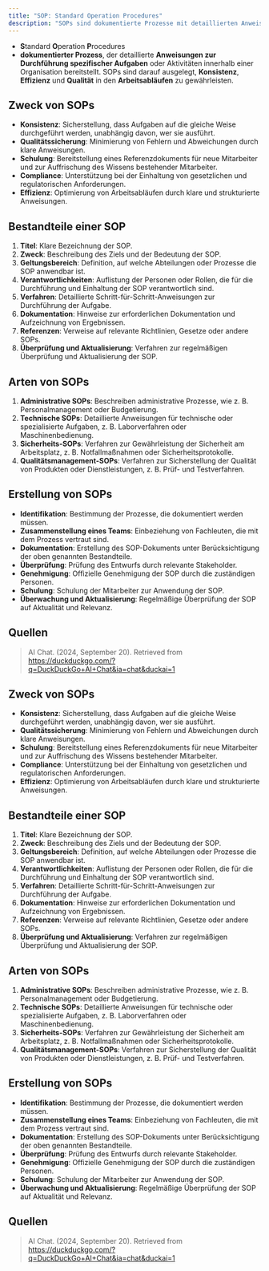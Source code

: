 ```yaml
---
title: "SOP: Standard Operation Procedures"
description: "SOPs sind dokumentierte Prozesse mit detaillierten Anweisungen zur Durchführung von Aufgaben. Sie gewährleisten Konsistenz, Qualität und Effizienz in Arbeitsabläufen, unterstützen Compliance und Schulung."
---
```


- **S**tandard **O**peration **P**rocedures 
- **dokumentierter Prozess**, der detaillierte **Anweisungen zur Durchführung spezifischer Aufgaben** oder Aktivitäten innerhalb einer Organisation bereitstellt. SOPs sind darauf ausgelegt, **Konsistenz**, **Effizienz** und **Qualität** in den **Arbeitsabläufen** zu gewährleisten.

## Zweck von SOPs
- **Konsistenz**: Sicherstellung, dass Aufgaben auf die gleiche Weise durchgeführt werden, unabhängig davon, wer sie ausführt.
- **Qualitätssicherung**: Minimierung von Fehlern und Abweichungen durch klare Anweisungen.
- **Schulung**: Bereitstellung eines Referenzdokuments für neue Mitarbeiter und zur Auffrischung des Wissens bestehender Mitarbeiter.
- **Compliance**: Unterstützung bei der Einhaltung von gesetzlichen und regulatorischen Anforderungen.
- **Effizienz**: Optimierung von Arbeitsabläufen durch klare und strukturierte Anweisungen.

## Bestandteile einer SOP
1. **Titel**: Klare Bezeichnung der SOP.
2. **Zweck**: Beschreibung des Ziels und der Bedeutung der SOP.
3. **Geltungsbereich**: Definition, auf welche Abteilungen oder Prozesse die SOP anwendbar ist.
4. **Verantwortlichkeiten**: Auflistung der Personen oder Rollen, die für die Durchführung und Einhaltung der SOP verantwortlich sind.
5. **Verfahren**: Detaillierte Schritt-für-Schritt-Anweisungen zur Durchführung der Aufgabe.
6. **Dokumentation**: Hinweise zur erforderlichen Dokumentation und Aufzeichnung von Ergebnissen.
7. **Referenzen**: Verweise auf relevante Richtlinien, Gesetze oder andere SOPs.
8. **Überprüfung und Aktualisierung**: Verfahren zur regelmäßigen Überprüfung und Aktualisierung der SOP.

## Arten von SOPs
1. **Administrative SOPs**: Beschreiben administrative Prozesse, wie z. B. Personalmanagement oder Budgetierung.
2. **Technische SOPs**: Detaillierte Anweisungen für technische oder spezialisierte Aufgaben, z. B. Laborverfahren oder Maschinenbedienung.
3. **Sicherheits-SOPs**: Verfahren zur Gewährleistung der Sicherheit am Arbeitsplatz, z. B. Notfallmaßnahmen oder Sicherheitsprotokolle.
4. **Qualitätsmanagement-SOPs**: Verfahren zur Sicherstellung der Qualität von Produkten oder Dienstleistungen, z. B. Prüf- und Testverfahren.

## Erstellung von SOPs
- **Identifikation**: Bestimmung der Prozesse, die dokumentiert werden müssen.
- **Zusammenstellung eines Teams**: Einbeziehung von Fachleuten, die mit dem Prozess vertraut sind.
- **Dokumentation**: Erstellung des SOP-Dokuments unter Berücksichtigung der oben genannten Bestandteile.
- **Überprüfung**: Prüfung des Entwurfs durch relevante Stakeholder.
- **Genehmigung**: Offizielle Genehmigung der SOP durch die zuständigen Personen.
- **Schulung**: Schulung der Mitarbeiter zur Anwendung der SOP.
- **Überwachung und Aktualisierung**: Regelmäßige Überprüfung der SOP auf Aktualität und Relevanz.

## Quellen
> AI Chat. (2024, September 20). Retrieved from https://duckduckgo.com/?q=DuckDuckGo+AI+Chat&ia=chat&duckai=1

## Zweck von SOPs
- **Konsistenz**: Sicherstellung, dass Aufgaben auf die gleiche Weise durchgeführt werden, unabhängig davon, wer sie ausführt.
- **Qualitätssicherung**: Minimierung von Fehlern und Abweichungen durch klare Anweisungen.
- **Schulung**: Bereitstellung eines Referenzdokuments für neue Mitarbeiter und zur Auffrischung des Wissens bestehender Mitarbeiter.
- **Compliance**: Unterstützung bei der Einhaltung von gesetzlichen und regulatorischen Anforderungen.
- **Effizienz**: Optimierung von Arbeitsabläufen durch klare und strukturierte Anweisungen.

## Bestandteile einer SOP
1. **Titel**: Klare Bezeichnung der SOP.
2. **Zweck**: Beschreibung des Ziels und der Bedeutung der SOP.
3. **Geltungsbereich**: Definition, auf welche Abteilungen oder Prozesse die SOP anwendbar ist.
4. **Verantwortlichkeiten**: Auflistung der Personen oder Rollen, die für die Durchführung und Einhaltung der SOP verantwortlich sind.
5. **Verfahren**: Detaillierte Schritt-für-Schritt-Anweisungen zur Durchführung der Aufgabe.
6. **Dokumentation**: Hinweise zur erforderlichen Dokumentation und Aufzeichnung von Ergebnissen.
7. **Referenzen**: Verweise auf relevante Richtlinien, Gesetze oder andere SOPs.
8. **Überprüfung und Aktualisierung**: Verfahren zur regelmäßigen Überprüfung und Aktualisierung der SOP.

## Arten von SOPs
1. **Administrative SOPs**: Beschreiben administrative Prozesse, wie z. B. Personalmanagement oder Budgetierung.
2. **Technische SOPs**: Detaillierte Anweisungen für technische oder spezialisierte Aufgaben, z. B. Laborverfahren oder Maschinenbedienung.
3. **Sicherheits-SOPs**: Verfahren zur Gewährleistung der Sicherheit am Arbeitsplatz, z. B. Notfallmaßnahmen oder Sicherheitsprotokolle.
4. **Qualitätsmanagement-SOPs**: Verfahren zur Sicherstellung der Qualität von Produkten oder Dienstleistungen, z. B. Prüf- und Testverfahren.

## Erstellung von SOPs
- **Identifikation**: Bestimmung der Prozesse, die dokumentiert werden müssen.
- **Zusammenstellung eines Teams**: Einbeziehung von Fachleuten, die mit dem Prozess vertraut sind.
- **Dokumentation**: Erstellung des SOP-Dokuments unter Berücksichtigung der oben genannten Bestandteile.
- **Überprüfung**: Prüfung des Entwurfs durch relevante Stakeholder.
- **Genehmigung**: Offizielle Genehmigung der SOP durch die zuständigen Personen.
- **Schulung**: Schulung der Mitarbeiter zur Anwendung der SOP.
- **Überwachung und Aktualisierung**: Regelmäßige Überprüfung der SOP auf Aktualität und Relevanz.

## Quellen
> AI Chat. (2024, September 20). Retrieved from https://duckduckgo.com/?q=DuckDuckGo+AI+Chat&ia=chat&duckai=1